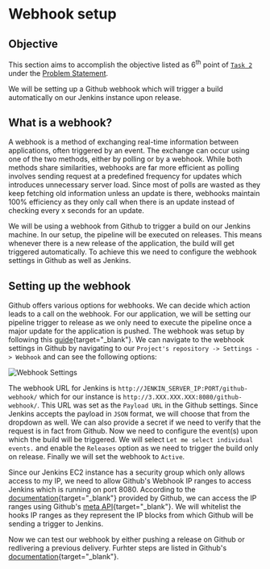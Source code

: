 # Webhook setup

## Objective

This section aims to accomplish the objective listed as 6<sup>th</sup> point of [`Task 2`](../problem-statement/#task-2) under the [Problem Statement](../problem-statement).

We will be setting up a Github webhook which will trigger a build automatically on our Jenkins instance upon release.

## What is a webhook?

A webhook is a method of exchanging real-time information between applications, often triggered by an event. The exchange can occur using one of the two methods, either by polling or by a webhook. While both methods share similarities, webhooks are far more efficient as polling involves sending request at a predefined frequency for updates which introduces unnecessary server load. Since most of polls are wasted as they keep fetching old information unless an update is there, webhooks maintain 100% efficiency as they only call when there is an update instead of checking every x seconds for an update.

We will be using a webhook from Github to trigger a build on our Jenkins machine. In our setup, the pipeline will be executed on releases. This means whenever there is a new release of the application, the build will get triggered automatically. To achieve this we need to configure the webhook settings in Github as well as Jenkins. 

## Setting up the webhook

Github offers various options for webhooks. We can decide which action leads to a call on the webhook. For our application, we will be setting our pipeline trigger to release as we only need to execute the pipeline once a major update for the application is pushed. The webhook was setup by following this [guide](https://dzone.com/articles/adding-a-github-webhook-in-your-jenkins-pipeline){target="_blank"}. We can navigate to the webhook settings in Github by navigating to our `Project's repository -> Settings -> Webhook` and can see the following options:

![Webhook Settings](./images/webhook-settings.png)

The webhook URL for Jenkins is `http://JENKIN_SERVER_IP:PORT/github-webhook/` which for our instance is `http://3.XXX.XXX.XXX:8080/github-webhook/`. This URL was set as the `Payload URL` in the Github settings. Since Jenkins accepts the payload in `JSON` format, we will choose that from the dropdown as well. We can also provide a secret if we need to verify that the request is in fact from Github. Now we need to configure the event(s) upon which the build will be triggered. We will select `Let me select individual events.` and enable the `Releases` option as we need to trigger the build only on release. Finally we will set the webhook to `Active`.

Since our Jenkins EC2 instance has a security group which only allows access to my IP, we need to allow Github's Webhook IP ranges to access Jenkins which is running on port 8080. According to the [documentation](https://docs.github.com/en/github/authenticating-to-github/about-githubs-ip-addresses){target="_blank"} provided by Github, we can access the IP ranges using Github's [meta API](https://api.github.com/meta){target="_blank"}. We will whitelist the hooks IP ranges as they represent the IP blocks from which Github will be sending a trigger to Jenkins. 

Now we can test our webhook by either pushing a release on Github or redlivering a previous delivery. Furhter steps are listed in Github's [documentation](https://docs.github.com/en/developers/webhooks-and-events/testing-webhooks){target="_blank"}. 

